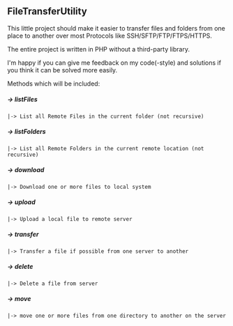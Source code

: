 ## FileTransferUtility

This little project should make it easier to transfer files and folders 
from one place to another over most Protocols like SSH/SFTP/FTP/FTPS/HTTPS.

The entire project is written in PHP without a third-party library.

I'm happy if you can give me feedback on my code(-style) and solutions if you think it can be solved more easily.

Methods which will be included:

##### -> listFiles
    |-> List all Remote Files in the current folder (not recursive)
##### -> listFolders
    |-> List all Remote Folders in the current remote location (not recursive)
##### -> download
    |-> Download one or more files to local system
##### -> upload
    |-> Upload a local file to remote server
##### -> transfer
    |-> Transfer a file if possible from one server to another
##### -> delete
    |-> Delete a file from server
##### -> move
    |-> move one or more files from one directory to another on the server
